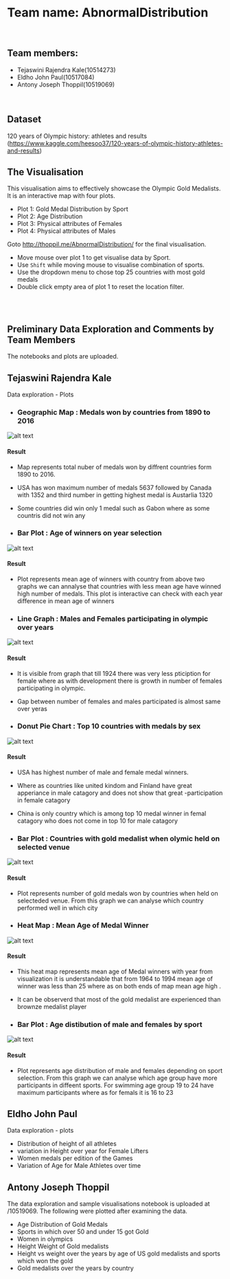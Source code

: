 # Team name: AbnormalDistribution
 <br/> 
 
## Team members:
- Tejaswini Rajendra Kale(10514273)
- Eldho John Paul(10517084)
- Antony Joseph Thoppil(10519069)
 <br/>
 
## Dataset
120 years of Olympic history: athletes and results
(https://www.kaggle.com/heesoo37/120-years-of-olympic-history-athletes-and-results)
 <br/>
 
## The Visualisation
This visualisation aims to effectively showcase the Olympic Gold Medalists.
It is an interactive map with four plots.
- Plot 1: Gold Medal Distribution by Sport
- Plot 2: Age Distribution
- Plot 3: Physical attributes of Females
- Plot 4: Physical attributes of Males

Goto http://thoppil.me/AbnormalDistribution/ for the final visualisation.
- Move mouse over plot 1 to get visualise data by Sport.
- Use `Shift` while moving mouse to visualise combination of sports.
- Use the dropdown menu to chose top 25 countries with most gold medals
- Double click empty area of plot 1 to reset the location filter.

 <br/>
 <br/>

## Preliminary Data Exploration and Comments by Team Members

The notebooks and plots are uploaded.

## Tejaswini Rajendra Kale

Data exploration - Plots
- ### Geographic Map : Medals won by countries from 1890 to 2016
 ![alt text](Plot_Img/Map.png)
 #### Result
- Map represents total nuber of medals won by diffrent countries form 1890 to 2016.
- USA has won maximum number of medals 5637 followed by Canada with 1352 and third number in getting highest medal is Austarlia 1320
- Some countries did win only 1 medal such as Gabon where as some countris did not win any

- ### Bar Plot : Age of winners on year selection
 ![alt text](Plot_Img/MeanAge.png)
 #### Result
 - Plot represents mean age of winners with country from above two graphs we can annalyse that countries with less mean age have   winned high number of medals. This plot is interactive can check with each year difference in mean age of winners
 
- ### Line Graph : Males and Females participating in olympic over years
 ![alt text](Plot_Img/Line.png)
 #### Result
 - It is visible from graph that till 1924 there was very less pticiption for female where as with development there is growth in number of females participating in olympic.
 - Gap between number of females and males participated is almost same over yeras
 
- ### Donut Pie Chart : Top 10 countries with medals by sex
 ![alt text](Plot_Img/DonutPie.png)
 #### Result
  - USA has highest number of male and female medal winners.
 - Where as countries like united kindom and Finland have great apperiance in male catagory and does not show that great -participation in female catagory
 - China is only country which is among top 10 medal winner in femal catagory who does not come in top 10 for male catagory
 
- ### Bar Plot : Countries with gold medalist when olymic held on selected venue
 ![alt text](Plot_Img/Winner.png)
 #### Result
  - Plot represents number of gold medals won by countries when held on selecteded venue. From this graph we can analyse which country performed well in which city
 
- ### Heat Map : Mean Age of Medal Winner
 ![alt text](Plot_Img/Heatmap.png)
 #### Result
 - This heat map represents mean age of Medal winners with year from visualization it is understandable that from 1964 to 1994 mean age of winner was less than 25 where as on both ends of map mean age high .
 - It can be observerd that most of the gold medalist are experienced than brownze medalist player

- ### Bar Plot : Age distibution of male and females by sport
 ![alt text](Plot_Img/BarAge.png)
 #### Result
 - Plot represents age distribution of male and females depending on sport selection. From this graph we can analyse which age group have more participants in diffeent sports. For swimming age group 19 to 24 have maximum participants where as for femals it is 16 to 23



## Eldho John Paul

Data exploration - plots
- Distribution of height of all athletes
- variation in Height over year for Female Lifters
- Women medals per edition of the Games
- Variation of Age for Male Athletes over time

## Antony Joseph Thoppil

The data exploration and sample visualisations notebook is uploaded at /10519069. 
The following were plotted after examining the data.
- Age Distribution of Gold Medals
- Sports in which over 50 and under 15 got Gold
- Women in olympics
- Height Weight of Gold medalists
- Height vs weight over the years by age of US gold medalists and sports which won the gold
- Gold medalists over the years by country
